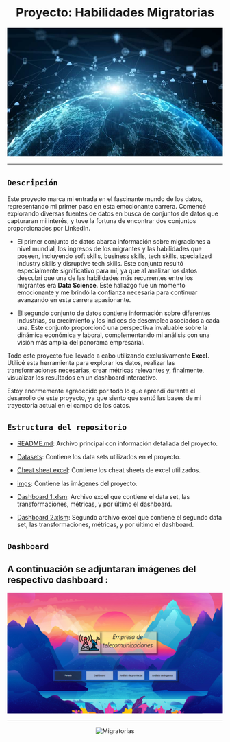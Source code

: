 
# <h1 align=center> **Proyecto: Habilidades Migratorias** </h1>
                                            

<p align="center">
<img src="https://raw.githubusercontent.com/MatyTrova/PI-DataAnalytics/main/imgs/telecomunicaciones%201.png"  height=300>
</p>

--- 
## `Descripción`

Este proyecto marca mi entrada en el fascinante mundo de los datos, representando mi primer paso en esta emocionante carrera. Comencé explorando diversas fuentes de datos en busca de conjuntos de datos que capturaran mi interés, y tuve la fortuna de encontrar dos conjuntos proporcionados por LinkedIn.

+ El primer conjunto de datos abarca información sobre migraciones a nivel mundial, los ingresos de los migrantes y las habilidades que poseen, incluyendo soft skills, business skills, tech skills, specialized industry skills y disruptive tech skills. Este conjunto resultó especialmente significativo para mí, ya que al analizar los datos descubrí que una de las habilidades más recurrentes entre los migrantes era **Data Science**. Este hallazgo fue un momento emocionante y me brindó la confianza necesaria para continuar avanzando en esta carrera apasionante.

+ El segundo conjunto de datos contiene información sobre diferentes industrias, su crecimiento y los índices de desempleo asociados a cada una. Este conjunto proporcionó una perspectiva invaluable sobre la dinámica económica y laboral, complementando mi análisis con una visión más amplia del panorama empresarial.

Todo este proyecto fue llevado a cabo utilizando exclusivamente **Excel**. Utilicé esta herramienta para explorar los datos, realizar las transformaciones necesarias, crear métricas relevantes y, finalmente, visualizar los resultados en un dashboard interactivo.

Estoy enormemente agradecido por todo lo que aprendí durante el desarrollo de este proyecto, ya que siento que sentó las bases de mi trayectoria actual en el campo de los datos.



## `Estructura del repositorio`

- [README.md](./README.md): Archivo principal con información detallada del proyecto.

- [Datasets](./Datasets): Contiene los data sets utilizados en el proyecto.

- [Cheat sheet excel](./Cheat%20sheet%20excel.md): Contiene los cheat sheets de excel utilizados.

- [imgs](./imgs): Contiene las imágenes del proyecto.

- [Dashboard 1.xlsm](./Dashboard%201%20a.xlsm): Archivo excel que contiene el data set, las transformaciones, métricas, y por último el dashboard.

- [Dashboard 2.xlsm](./Dashboard%201%20a.xlsm): Segundo archivo excel que contiene el segundo data set, las transformaciones, métricas, y por último el dashboard.


## `Dashboard` 

A continuación se adjuntaran imágenes del respectivo dashboard :
---
<p align="center">
<img src="https://raw.githubusercontent.com/MatyTrova/PI-DataAnalytics/main/imgs/Portada.png"  alt="Migratorias">
</p>

---
<p align="center">
<img src="https://raw.githubusercontent.com/MatyTrova/PI-DataAnalytics/main/imgs/P%C3%A1gina%201.png"  alt="Migratorias">
</p>



